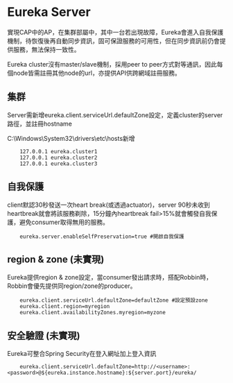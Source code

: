 # Eureka Server
實現CAP中的AP，在集群部屬中，其中一台若出現故障，Eureka會進入自我保護機制，待恢復後再自動同步資訊，固可保證服務的可用性，但在同步資訊前仍會提供服務，無法保持一致性。

Eureka cluster沒有master/slave機制，採用peer to peer方式對等通訊，因此每個node皆需註冊其他node的url，亦提供API供跨網域註冊服務。

## 集群
Server需新增eureka.client.serviceUrl.defaultZone設定，定義cluster的server路徑，並註冊hostname
        
C:\Windows\System32\drivers\etc\hosts新增

        127.0.0.1 eureka.cluster1
        127.0.0.1 eureka.cluster2
        127.0.0.1 eureka.cluster3

        

## 自我保護
client默認30秒發送一次heart break(或透過actuator)，server 90秒未收到heartbreak就會將該服務剃除，15分鐘內heartbreak fail>15%就會觸發自我保護，避免consumer取得無用的服務。 

        eureka.server.enableSelfPreservation=true #開啟自我保護
## region & zone (未實現)
Eureka提供region & zone設定，當consumer發出請求時，搭配Robbin時，Robbin會優先提供同region/zone的producer。

        eureka.client.serviceUrl.defaultZone=defaultZone #設定預設zone
        eureka.client.region=myregion
        eureka.client.availabilityZones.myregion=myzone
## 安全驗證 (未實現)
Eureka可整合Spring Security在登入網址加上登入資訊

        eureka.client.serviceUrl.defaultZone=http://<username>:<password>@${eureka.instance.hostname}:${server.port}/eureka/

